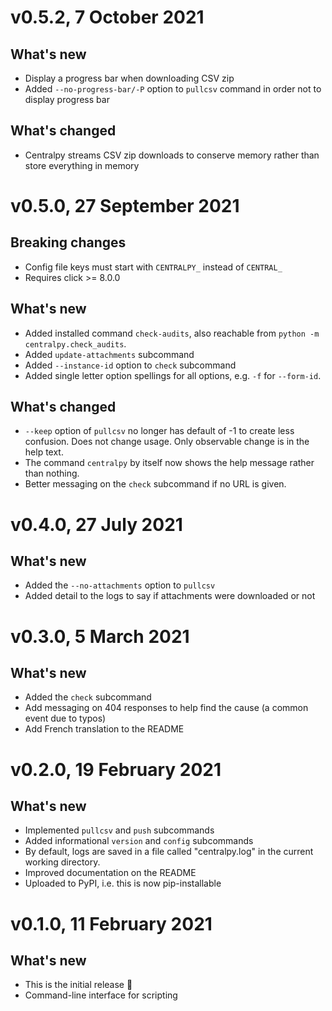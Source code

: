 # v0.5.2, 7 October 2021
## What's new
* Display a progress bar when downloading CSV zip
* Added `--no-progress-bar/-P` option to `pullcsv` command in order not to display progress bar
## What's changed
* Centralpy streams CSV zip downloads to conserve memory rather than store everything in memory

# v0.5.0, 27 September 2021
## Breaking changes
* Config file keys must start with `CENTRALPY_` instead of `CENTRAL_`
* Requires click >= 8.0.0
## What's new
* Added installed command `check-audits`, also reachable from `python -m centralpy.check_audits`.
* Added `update-attachments` subcommand
* Added `--instance-id` option to `check` subcommand
* Added single letter option spellings for all options, e.g. `-f` for `--form-id`.
## What's changed
* `--keep` option of `pullcsv` no longer has default of -1 to create less confusion. Does not change usage. Only observable change is in the help text.
* The command `centralpy` by itself now shows the help message rather than nothing.
* Better messaging on the `check` subcommand if no URL is given.

# v0.4.0, 27 July 2021
## What's new
* Added the `--no-attachments` option to `pullcsv`
* Added detail to the logs to say if attachments were downloaded or not

# v0.3.0, 5 March 2021
## What's new
* Added the `check` subcommand
* Add messaging on 404 responses to help find the cause (a common event due to typos)
* Add French translation to the README

# v0.2.0, 19 February 2021
## What's new
* Implemented `pullcsv` and `push` subcommands
* Added informational `version` and `config` subcommands
* By default, logs are saved in a file called "centralpy.log" in the current working directory.
* Improved documentation on the README
* Uploaded to PyPI, i.e. this is now pip-installable

# v0.1.0, 11 February 2021
## What's new
* This is the initial release 🎉
* Command-line interface for scripting
